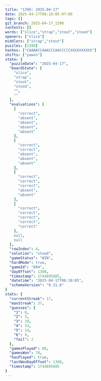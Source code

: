 ```yaml
---
title: "1398: 2025-04-17"
date: 2025-04-17T06:18:05-07:00
tags: []
git_branch: 2025-04-17_1398
contests: []
words: ["slice","strap","stout","stood"]
openers: ["slice"]
middlers: ["strap","stout"]
puzzles: [1398]
hashes: ["CAAAACCAAACCCAACCCCCXXXXXXXXXX"]
shifts: ["yawxn"]
state: {
  "puzzleDate": "2025-04-17",
  "boardState": [
    "slice",
    "strap",
    "stout",
    "stood",
    "",
    ""
  ],
  "evaluations": [
    [
      "correct",
      "absent",
      "absent",
      "absent",
      "absent"
    ],
    [
      "correct",
      "correct",
      "absent",
      "absent",
      "absent"
    ],
    [
      "correct",
      "correct",
      "correct",
      "absent",
      "absent"
    ],
    [
      "correct",
      "correct",
      "correct",
      "correct",
      "correct"
    ],
    null,
    null
  ],
  "rowIndex": 4,
  "solution": "stood",
  "gameStatus": "WIN",
  "hardMode": true,
  "gameId": "894",
  "dayOffset": 1398,
  "timestamp": 1744895885,
  "datetime": "2025-04-17T06:18:05",
  "schemaVersion": "0.31.0"
}
stats: {
  "currentStreak": 17,
  "maxStreak": 37,
  "guesses": {
    "1": 0,
    "2": 3,
    "3": 19,
    "4": 33,
    "5": 14,
    "6": 9,
    "fail": 2
  },
  "gamesPlayed": 80,
  "gamesWon": 78,
  "hasPlayed": true,
  "lastWonDayOffset": 1398,
  "timestamp": 1744895885
}
---
```

<!-- more -->
